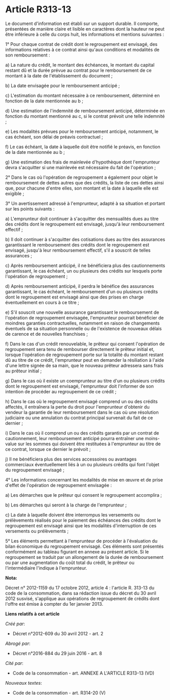 # Article R313-13

Le document d'information est établi sur un support durable. Il comporte, présentées de manière claire et lisible en
caractères dont la hauteur ne peut être inférieure à celle du corps huit, les informations et mentions suivantes :

1° Pour chaque contrat de crédit dont le regroupement est envisagé, des informations relatives à ce contrat ainsi qu'aux
conditions et modalités de son remboursement :

a) La nature du crédit, le montant des échéances, le montant du capital restant dû et la durée prévue au contrat pour le
remboursement de ce montant à la date de l'établissement du document ;

b) La date envisagée pour le remboursement anticipé ;

c) L'estimation du montant nécessaire à ce remboursement, déterminé en fonction de la date mentionnée au b ;

d) Une estimation de l'indemnité de remboursement anticipé, déterminée en fonction du montant mentionné au c, si le contrat
prévoit une telle indemnité ;

e) Les modalités prévues pour le remboursement anticipé, notamment, le cas échéant, son délai de préavis contractuel ;

f) Le cas échéant, la date à laquelle doit être notifié le préavis, en fonction de la date mentionnée au b ;

g) Une estimation des frais de mainlevée d'hypothèque dont l'emprunteur devra s'acquitter si une mainlevée est nécessaire du
fait de l'opération ;

2° Dans le cas où l'opération de regroupement a également pour objet le remboursement de dettes autres que des crédits, la
liste de ces dettes ainsi que, pour chacune d'entre elles, son montant et la date à laquelle elle est exigible ;

3° Un avertissement adressé à l'emprunteur, adapté à sa situation et portant sur les points suivants :

a) L'emprunteur doit continuer à s'acquitter des mensualités dues au titre des crédits dont le regroupement est envisagé,
jusqu'à leur remboursement effectif ;

b) Il doit continuer à s'acquitter des cotisations dues au titre des assurances garantissant le remboursement des crédits
dont le regroupement est envisagé, jusqu'à leur remboursement effectif, s'il a souscrit de telles assurances ;

c) Après remboursement anticipé, il ne bénéficiera plus des cautionnements garantissant, le cas échéant, un ou plusieurs des
crédits sur lesquels porte l'opération de regroupement ;

d) Après remboursement anticipé, il perdra le bénéfice des assurances garantissant, le cas échéant, le remboursement d'un ou
plusieurs crédits dont le regroupement est envisagé ainsi que des prises en charge éventuellement en cours à ce titre ;

e) S'il souscrit une nouvelle assurance garantissant le remboursement de l'opération de regroupement envisagée, l'emprunteur
pourrait bénéficier de moindres garanties contractuelles, notamment en raison de changements éventuels de sa situation
personnelle ou de l'existence de nouveaux délais de carence et de nouvelles franchises ;

f) Dans le cas d'un crédit renouvelable, le prêteur qui consent l'opération de regroupement sera tenu de rembourser
directement le prêteur initial et, lorsque l'opération de regroupement porte sur la totalité du montant restant dû au titre
de ce crédit, l'emprunteur peut en demander la résiliation à l'aide d'une lettre signée de sa main, que le nouveau prêteur
adressera sans frais au prêteur initial ;

g) Dans le cas où il existe un coemprunteur au titre d'un ou plusieurs crédits dont le regroupement est envisagé,
l'emprunteur doit l'informer de son intention de procéder au regroupement de ce crédit ;

h) Dans le cas où le regroupement envisagé comprend un ou des crédits affectés, il entraînera la perte du droit pour
l'emprunteur d'obtenir du vendeur la garantie de leur remboursement dans le cas où une résolution judiciaire ou une
annulation du contrat principal survenait du fait de ce dernier ;

i) Dans le cas où il comprend un ou des crédits garantis par un contrat de cautionnement, leur remboursement anticipé pourra
entraîner une moins-value sur les sommes qui doivent être restituées à l'emprunteur au titre de ce contrat, lorsque ce
dernier le prévoit ;

j) Il ne bénéficiera plus des services accessoires ou avantages commerciaux éventuellement liés à un ou plusieurs crédits qui
font l'objet du regroupement envisagé ;

4° Les informations concernant les modalités de mise en œuvre et de prise d'effet de l'opération de regroupement envisagée :

a) Les démarches que le prêteur qui consent le regroupement accomplira ;

b) Les démarches qui seront à la charge de l'emprunteur ;

c) La date à laquelle doivent être interrompus les versements ou prélèvements réalisés pour le paiement des échéances des
crédits dont le regroupement est envisagé ainsi que les modalités d'interruption de ces versements ou prélèvements ;

5° Les éléments permettant à l'emprunteur de procéder à l'évaluation du bilan économique du regroupement envisagé. Ces
éléments sont présentés conformément au tableau figurant en annexe au présent article. Si le regroupement se traduit par un
allongement de la durée de remboursement ou par une augmentation du coût total du crédit, le prêteur ou l'intermédiaire
l'indique à l'emprunteur.

**Nota:**

Décret n° 2012-1159 du 17 octobre 2012, article 4 : l'article R. 313-13  du code de la consommation, dans sa rédaction issue
du décret du 30  avril 2012 susvisé, s'applique aux opérations de  regroupement de crédits dont l'offre est émise à compter
du 1er janvier  2013.

**Liens relatifs à cet article**

_Créé par_:

  - Décret n°2012-609 du 30 avril 2012 - art. 2

_Abrogé par_:

  - Décret n°2016-884 du 29 juin 2016 - art. 8

_Cité par_:

  - Code de la consommation - art. ANNEXE A L'ARTICLE R313-13 (VD)

_Nouveaux textes_:

  - Code de la consommation - art. R314-20 (V)
